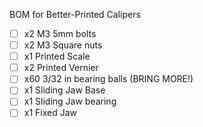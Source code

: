 BOM for Better-Printed Calipers

- [ ] x2 M3 5mm bolts
- [ ] x2 M3 Square nuts
- [ ] x1 Printed Scale
- [ ] x2 Printed Vernier
- [ ] x60 3/32 in bearing balls (BRING MORE!)
- [ ] x1 Sliding Jaw Base
- [ ] x1 Sliding Jaw bearing
- [ ] x1 Fixed Jaw